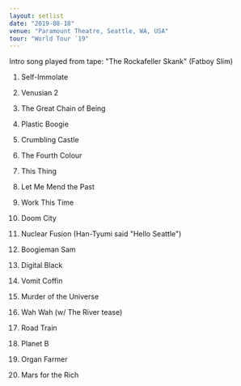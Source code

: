```yaml
---
layout: setlist
date: "2019-08-18"
venue: "Paramount Theatre, Seattle, WA, USA"
tour: "World Tour `19"
---
```



Intro song played from tape: "The Rockafeller Skank" (Fatboy Slim)

 1. Self-Immolate

 2. Venusian 2

 3. The Great Chain of Being

 4. Plastic Boogie

 5. Crumbling Castle

 6. The Fourth Colour

 7. This Thing

 8. Let Me Mend the Past

 9. Work This Time

10. Doom City

11. Nuclear Fusion
    (Han-Tyumi said "Hello Seattle")

12. Boogieman Sam

13. Digital Black

14. Vomit Coffin

15. Murder of the Universe

16. Wah Wah
    (w/ The River tease)

17. Road Train

18. Planet B

19. Organ Farmer

20. Mars for the Rich


